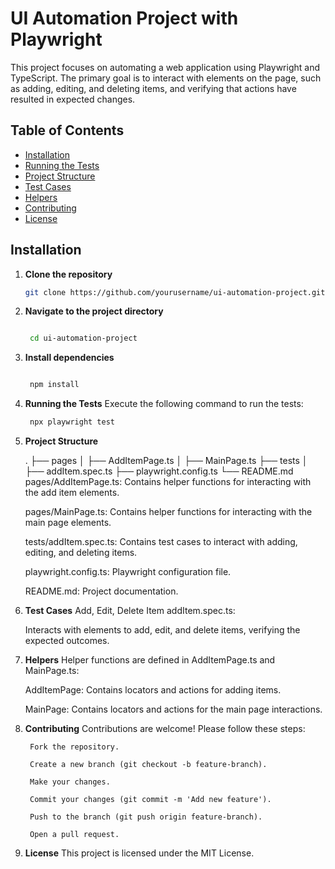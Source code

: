 # UI Automation Project with Playwright

This project focuses on automating a web application using Playwright and TypeScript. The primary goal is to interact with elements on the page, such as adding, editing, and deleting items, and verifying that actions have resulted in expected changes.

## Table of Contents

- [Installation](#installation)
- [Running the Tests](#running-the-tests)
- [Project Structure](#project-structure)
- [Test Cases](#test-cases)
- [Helpers](#helpers)
- [Contributing](#contributing)
- [License](#license)

## Installation

1. **Clone the repository**
   ```bash
   git clone https://github.com/yourusername/ui-automation-project.git

2. **Navigate to the project directory**
   ```bash

    cd ui-automation-project
3. **Install dependencies**
   ```bash

    npm install
4. **Running the Tests**
    Execute the following command to run the tests:

   ```bash
    npx playwright test
5. **Project Structure**

    .
    ├── pages
    │   ├── AddItemPage.ts
    │   ├── MainPage.ts
    ├── tests
    │   ├── addItem.spec.ts
    ├── playwright.config.ts
    └── README.md
    pages/AddItemPage.ts: Contains helper functions for interacting with the add item elements.

    pages/MainPage.ts: Contains helper functions for interacting with the main page elements.

    tests/addItem.spec.ts: Contains test cases to interact with adding, editing, and deleting items.

    playwright.config.ts: Playwright configuration file.

    README.md: Project documentation.
6. **Test Cases**
    Add, Edit, Delete Item
    addItem.spec.ts:

    Interacts with elements to add, edit, and delete items, verifying the expected outcomes.
7. **Helpers**
    Helper functions are defined in AddItemPage.ts and MainPage.ts:

    AddItemPage: Contains locators and actions for adding items.

    MainPage: Contains locators and actions for the main page interactions.

8. **Contributing**
    Contributions are welcome! Please follow these steps:

        Fork the repository.

        Create a new branch (git checkout -b feature-branch).

        Make your changes.

        Commit your changes (git commit -m 'Add new feature').

        Push to the branch (git push origin feature-branch).

        Open a pull request.

9. **License**
    This project is licensed under the MIT License.